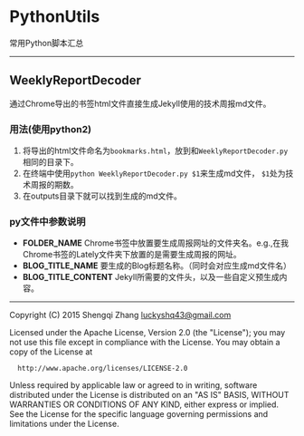 # PythonUtils
常用Python脚本汇总

---

## WeeklyReportDecoder
通过Chrome导出的书签html文件直接生成Jekyll使用的技术周报md文件。

### 用法(使用python2)
1. 将导出的html文件命名为`bookmarks.html`，放到和`WeeklyReportDecoder.py`相同的目录下。
2. 在终端中使用`python WeeklyReportDecoder.py $1`来生成md文件， `$1`处为技术周报的期数。
3. 在outputs目录下就可以找到生成的md文件。

### py文件中参数说明
* **FOLDER_NAME** Chrome书签中放置要生成周报网址的文件夹名。e.g.,在我Chrome书签的Lately文件夹下放置的是需要生成周报的网址。
* **BLOG_TITLE_NAME** 要生成的Blog标题名称。（同时会对应生成md文件名）
* **BLOG_TITLE_CONTENT** Jekyll所需要的文件头，以及一些自定义预生成内容。

---

Copyright (C) 2015 Shengqi Zhang <luckyshq43@gmail.com>

Licensed under the Apache License, Version 2.0 (the "License");
you may not use this file except in compliance with the License.
You may obtain a copy of the License at

      http://www.apache.org/licenses/LICENSE-2.0

Unless required by applicable law or agreed to in writing, software
distributed under the License is distributed on an "AS IS" BASIS,
WITHOUT WARRANTIES OR CONDITIONS OF ANY KIND, either express or implied.
See the License for the specific language governing permissions and
limitations under the License.
